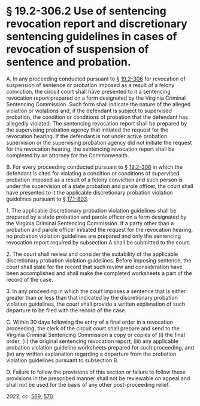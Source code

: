 # § 19.2-306.2 Use of sentencing revocation report and discretionary sentencing guidelines in cases of revocation of suspension of sentence and probation.

<p>A. In any proceeding conducted pursuant to § <a href='/vacode/19.2-306/'>19.2-306</a> for revocation of suspension of sentence or probation imposed as a result of a felony conviction, the circuit court shall have presented to it a sentencing revocation report prepared on a form designated by the Virginia Criminal Sentencing Commission. Such form shall indicate the nature of the alleged violation or violations and, if the defendant is subject to supervised probation, the condition or conditions of probation that the defendant has allegedly violated. The sentencing revocation report shall be prepared by the supervising probation agency that initiated the request for the revocation hearing. If the defendant is not under active probation supervision or the supervising probation agency did not initiate the request for the revocation hearing, the sentencing revocation report shall be completed by an attorney for the Commonwealth.</p><p>B. For every proceeding conducted pursuant to § <a href='/vacode/19.2-306/'>19.2-306</a> in which the defendant is cited for violating a condition or conditions of supervised probation imposed as a result of a felony conviction and such person is under the supervision of a state probation and parole officer, the court shall have presented to it the applicable discretionary probation violation guidelines pursuant to § <a href='/vacode/17.1-803/'>17.1-803</a>.</p><p>1. The applicable discretionary probation violation guidelines shall be prepared by a state probation and parole officer on a form designated by the Virginia Criminal Sentencing Commission. If a party other than a probation and parole officer initiated the request for the revocation hearing, no probation violation guidelines are prepared and only the sentencing revocation report required by subsection A shall be submitted to the court.</p><p>2. The court shall review and consider the suitability of the applicable discretionary probation violation guidelines. Before imposing sentence, the court shall state for the record that such review and consideration have been accomplished and shall make the completed worksheets a part of the record of the case.</p><p>3. In any proceeding in which the court imposes a sentence that is either greater than or less than that indicated by the discretionary probation violation guidelines, the court shall provide a written explanation of such departure to be filed with the record of the case.</p><p>C. Within 30 days following the entry of a final order in a revocation proceeding, the clerk of the circuit court shall prepare and send to the Virginia Criminal Sentencing Commission a copy or copies of (i) the final order, (ii) the original sentencing revocation report, (iii) any applicable probation violation guideline worksheets prepared for such proceeding, and (iv) any written explanation regarding a departure from the probation violation guidelines pursuant to subsection B.</p><p>D. Failure to follow the provisions of this section or failure to follow these provisions in the prescribed manner shall not be reviewable on appeal and shall not be used for the basis of any other post-proceeding relief.</p><p>2022, cc. <a href='http://lis.virginia.gov/cgi-bin/legp604.exe?221+ful+CHAP0569'>569</a>, <a href='http://lis.virginia.gov/cgi-bin/legp604.exe?221+ful+CHAP0570'>570</a>.</p>